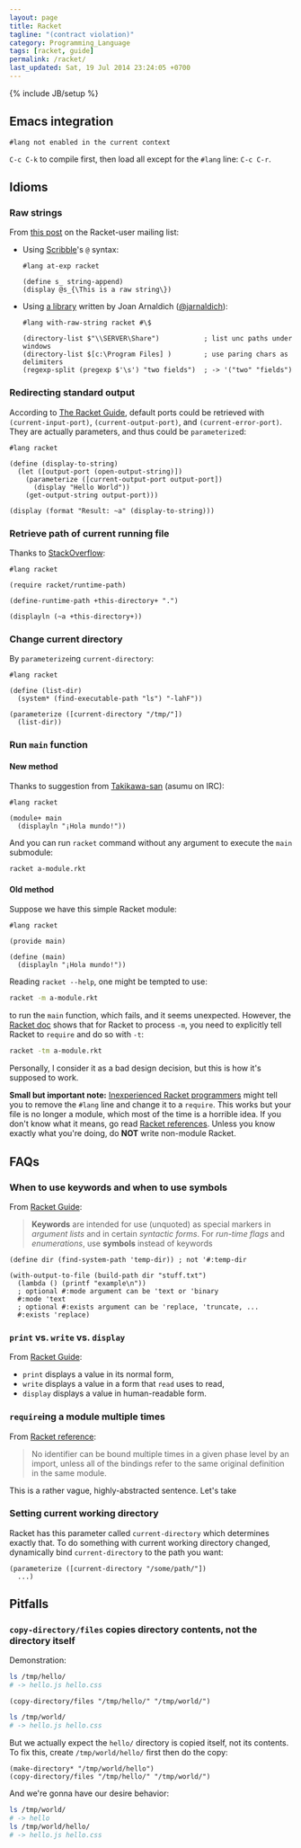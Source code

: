 ```yaml
---
layout: page
title: Racket
tagline: "(contract violation)"
category: Programming_Language
tags: [racket, guide]
permalink: /racket/
last_updated: Sat, 19 Jul 2014 23:24:05 +0700
---
```

{% include JB/setup %}

## Emacs integration

`#lang not enabled in the current context`

`C-c C-k` to compile first, then load all except for the `#lang` line: `C-c
C-r`.

## Idioms

### Raw strings

From
[this post](https://groups.google.com/forum/#!topic/racket-users/4h0RHjvuzYk)
on the Racket-user mailing list:

* Using [Scribble](http://docs.racket-lang.org/scribble/)'s `@` syntax:

  ```racket
  #lang at-exp racket

  (define s_ string-append)
  (display @s_{\This is a raw string\})
  ```

* Using [a library](https://github.com/jarnaldich/with-raw-string) written by
  Joan Arnaldich ([@jarnaldich](https://github.com/jarnaldich)):

  ```racket
  #lang with-raw-string racket #\$

  (directory-list $"\\SERVER\Share")           ; list unc paths under windows
  (directory-list $[c:\Program Files] )        ; use paring chars as delimiters
  (regexp-split (pregexp $'\s') "two fields")  ; -> '("two" "fields")
  ```

### Redirecting standard output

According to
[The Racket Guide](http://docs.racket-lang.org/guide/default-ports.html),
default ports could be retrieved with `(current-input-port)`,
`(current-output-port)`, and `(current-error-port)`.  They are actually
parameters, and thus could be `parameterize`d:

```racket
#lang racket

(define (display-to-string)
  (let ([output-port (open-output-string)])
    (parameterize ([current-output-port output-port])
      (display "Hello World"))
    (get-output-string output-port)))

(display (format "Result: ~a" (display-to-string)))
```

### Retrieve path of current running file ###

Thanks to
[StackOverflow](http://stackoverflow.com/questions/16842811/racket-how-to-retrieve-the-path-of-the-running-file):

```racket
#lang racket

(require racket/runtime-path)

(define-runtime-path +this-directory+ ".")

(displayln (~a +this-directory+))
```

### Change current directory ###

By `parameterize`ing `current-directory`:

```racket
#lang racket

(define (list-dir)
  (system* (find-executable-path "ls") "-lahF"))

(parameterize ([current-directory "/tmp/"])
  (list-dir))
```

### Run `main` function ###

#### New method ####

Thanks to suggestion from [Takikawa-san](https://github.com/takikawa) (asumu
on IRC):

```racket
#lang racket

(module+ main
  (displayln "¡Hola mundo!"))
```

And you can run `racket` command without any argument to execute the `main`
submodule:

```sh
racket a-module.rkt
```

#### Old method ####

Suppose we have this simple Racket module:

```racket
#lang racket

(provide main)

(define (main)
  (displayln "¡Hola mundo!"))
```

Reading `racket --help`, one might be tempted to use:

```sh
racket -m a-module.rkt
```

to run the `main` function, which fails, and it seems unexpected.  However,
the [Racket doc](http://docs.racket-lang.org/guide/racket.html) shows that for
Racket to process `-m`, you need to explicitly tell Racket to `require` and do
so with `-t`:

```sh
racket -tm a-module.rkt
```

Personally, I consider it as a bad design decision, but this is how it's
supposed to work.

**Small but important note:**
[Inexperienced Racket programmers](http://stackoverflow.com/questions/6380327/how-do-you-load-a-file-into-racket-via-command-line)
might tell you to remove the `#lang` line and change it to a `require`.  This
works but your file is no longer a module, which most of the time is a
horrible idea.  If you don't know what it means, go read
[Racket references](http://docs.racket-lang.org/reference/module.html).
Unless you know exactly what you're doing, do **NOT** write non-module Racket.

## FAQs ##

### When to use keywords and when to use symbols ###

From [Racket Guide](http://docs.racket-lang.org/guide/keywords.html):

> **Keywords** are intended for use (unquoted) as special markers in *argument
> lists* and in certain *syntactic forms*. For *run-time flags* and
> *enumerations*, use **symbols** instead of keywords

```racket
(define dir (find-system-path 'temp-dir)) ; not '#:temp-dir

(with-output-to-file (build-path dir "stuff.txt")
  (lambda () (printf "example\n"))
  ; optional #:mode argument can be 'text or 'binary
  #:mode 'text
  ; optional #:exists argument can be 'replace, 'truncate, ...
  #:exists 'replace)
```

### `print` vs. `write` vs. `display` ###

From [Racket Guide](http://docs.racket-lang.org/guide/read-write.html):

* `print` displays a value in its normal form,
* `write` displays a value in a form that `read` uses to read,
* `display` displays a value in human-readable form.

### `require`ing a module multiple times ###

From [Racket reference](http://docs.racket-lang.org/reference/require.html):

> No identifier can be bound multiple times in a given phase level by an
> import, unless all of the bindings refer to the same original definition in
> the same module.

This is a rather vague, highly-abstracted sentence.  Let's take

### Setting current working directory ###

Racket has this parameter called `current-directory` which determines exactly
that.  To do something with current working directory changed, dynamically
bind `current-directory` to the path you want:

```racket
(parameterize ([current-directory "/some/path/"])
  ...)
```

## Pitfalls ##

### `copy-directory/files` copies directory contents, not the directory itself ###

Demonstration:

```sh
ls /tmp/hello/
# -> hello.js hello.css
```

```racket
(copy-directory/files "/tmp/hello/" "/tmp/world/")
```

```sh
ls /tmp/world/
# -> hello.js hello.css
```

But we actually expect the `hello/` directory is copied itself, not its
contents.  To fix this, create `/tmp/world/hello/` first then do the copy:

```racket
(make-directory* "/tmp/world/hello")
(copy-directory/files "/tmp/hello/" "/tmp/world/")
```

And we're gonna have our desire behavior:

```sh
ls /tmp/world/
# -> hello
ls /tmp/world/hello/
# -> hello.js hello.css
```

